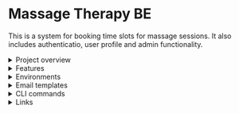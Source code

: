 # Massage Therapy BE

This is a system for booking time slots for massage sessions. It also includes authenticatio, user profile and admin functionality.

<details>
<summary>Project overview</summary>

- The root of the project contains `index.ts` file which exports all Firebase functions as module exports. This is required for deployment to Firebase cloud. Additionally it exports as constants for integration tests.
- Integration tests are located in the tests folder. Tests are run with spinning up Firestore locally on every commit with Husky script.
- All APIs are contained in the folders as per business domain: auth, booking, content, manager, user etc.
- Each feature folder usually inculdes at least three files: function, validator, interface.
- Shared folder includes folders: constants, interfaces, models and utils. Models folder includes util classes to make it simpler to create business related objects.
</details>

<details>
<summary>Features</summary>

### Business

Features are located in `src` folder in the separate folder each:

- auth - auth related APIs, e.g. register, login, reset password etc.
- user - user management APIs, e.g. get user, delete user etc.
- booking - booking related APIs, e.g. book time slot, cancel time slot etc.
- admin - APIs related to the appliation management.
- content - simple endpoint for fetching data to populate the main web page.

### Security

- CORS setup in every function.
- Google Secrets for storing sensitive information.
- JWT for protecting the APIs.

### Additional

- Database seeding setup during the init time.
- Email templates are stored in the `functions/assets` folder.
- Eslint is used for linting: https://github.com/eslint/eslint/blob/main/packages/js/src/configs/eslint-recommended.js.
- Jest is used for testing along with the Firebase tooling.
</details>

<details>
<summary>Environments</summary>

The application has three environments:

- local: set up via .env file. It is needed mostly in testing.
- stage: set up via .env.mt-stage-db6be
- prod: set up via .env.mt-prod-17c09

### Important notes

- The correct env file is used automatically by Github action during the deployment.
- For the integration test dotenv is used to set up the local env.
- In the development mode .env file is loaded by default and in case a Firebase project is currently in use (firebase use [project]) e.g. mt-stage - then the corresponding file is getting loaded as well.
</details>

<details>
<summary>Email templates</summary>

- Email templates are stored in the `assets` folder.
- Templates are generated with (Helm)[https://heml.io/].

Instructions on how to create email template:

- Run `npm install heml -g`.
- Create HEML email in email.heml file.
- Run `heml develop email.heml --open` to open in the browser.
- After completing development run `heml build email.heml`.

</details>

<details>
<summary>CLI commands</summary>

- run linter: `npm run lint`
- run tests: `npm run test`
- configure Firebase secret: `firebase functions:secrets:set <SECRET_NAME> --project <project_id>`
- list Firebase projects: `firebase projects:list`
- switch to a specific Firebase project: `firebase use <project_id>`
- kill process not ended greacefully: `lsof -t -i tcp:5004 | xargs kill`
- deploy specific function: `firebase deploy --only functions:content`
</details>

<details>
<summary>Links</summary>

- (Firebase admins contacts)[https://firebase.google.com/support/troubleshooter/contact]
- (Firestore usage)[https://console.cloud.google.com/firestore/databases]
- (Gmail passwords management)[https://myaccount.google.com/apppasswords]
</details>
